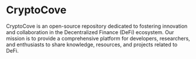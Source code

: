 # CryptoCove
CryptoCove is an open-source repository dedicated to fostering innovation and collaboration in the Decentralized Finance (DeFi) ecosystem. Our mission is to provide a comprehensive platform for developers, researchers, and enthusiasts to share knowledge, resources, and projects related to DeFi.
